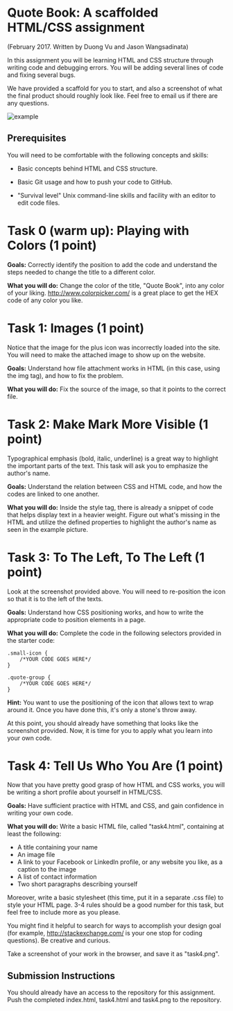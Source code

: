 Quote Book: A scaffolded HTML/CSS assignment
=============================================================

(February 2017.  Written by Duong Vu and Jason Wangsadinata)

In this assignment you will be learning HTML and CSS structure through 
writing code and debugging errors. You will be adding several lines of 
code and fixing several bugs.

We have provided a scaffold for you to start, and also a screenshot of 
what the final product should roughly look like. Feel free to email us 
if there are any questions.

![example](https://github.com/jwangsadinata/comp420_hw1/blob/master/screenshot.png)

Prerequisites
-------------

You will need to be comfortable with the following concepts and skills:

* Basic concepts behind HTML and CSS structure.

* Basic Git usage and how to push your code to GitHub.
 
* "Survival level" Unix command-line skills and facility with an editor
to edit code files.

Task 0 (warm up): Playing with Colors (1 point)
===============================================

**Goals:** Correctly identify the position to add the code and understand 
the steps needed to change the title to a different color.

**What you will do:** Change the color of the title, "Quote Book", 
into any color of your liking. http://www.colorpicker.com/ is a great place to get the HEX code
of any color you like.


Task 1: Images (1 point)
========================
Notice that the image for the plus icon was incorrectly loaded into the site. You will 
need to make the attached image to show up on the website.

**Goals:** Understand how file attachment works in HTML (in this case, using the img tag),
and how to fix the problem.

**What you will do:**  Fix the source of the image, so that it points to the 
correct file.


Task 2: Make Mark More Visible (1 point)
========================================
Typographical emphasis (bold, italic, underline) is a great way to highlight 
the important parts of the text. This task will ask you to emphasize 
the author's name.

**Goals:**  Understand the relation between CSS and HTML code, and how the codes 
are linked to one another.

**What you will do:**  Inside the style tag, there is already a snippet of code that
helps display text in a heavier weight. Figure out what's missing in the HTML and 
utilize the defined properties to highlight the author's name as seen in the example picture.


Task 3: To The Left, To The Left (1 point)
==========================================
Look at the screenshot provided above. You will need to re-position the icon 
so that it is to the left of the texts.

**Goals:**  Understand how CSS positioning works, and how to write the appropriate 
code to position elements in a page.

**What you will do:**  Complete the code in the following selectors provided in the 
starter code:

```
.small-icon {
    /*YOUR CODE GOES HERE*/
}

.quote-group {
    /*YOUR CODE GOES HERE*/
}
```

**Hint:**  You want to use the positioning of the icon that allows text to wrap around it. 
Once you have done this, it's only a stone's throw away.

At this point, you should already have something that looks like the screenshot 
provided. Now, it is time for you to apply what you learn into your own code.


Task 4: Tell Us Who You Are (1 point)
=====================================
Now that you have pretty good grasp of how HTML and CSS works, you will be writing a 
short profile about yourself in HTML/CSS.

**Goals:**  Have sufficient practice with HTML and CSS, and gain confidence 
in writing your own code.

**What you will do:**  Write a basic HTML file, called "task4.html", containing 
at least the following:
- A title containing your name
- An image file
- A link to your Facebook or LinkedIn profile, or any website you like, as a caption to the image
- A list of contact information
- Two short paragraphs describing yourself

Moreover, write a basic stylesheet (this time, put it in a separate .css file) 
to style your HTML page. 3-4 rules should be a good number for this task, but feel free 
to include more as you please.

You might find it helpful to search for ways to accomplish your design goal 
(for example, http://stackexchange.com/ is your one stop for coding questions). 
Be creative and curious. 

Take a screenshot of your work in the browser, and save it as "task4.png".

Submission Instructions
-----------------------
You should already have an access to the repository for this assignment. Push the 
completed index.html, task4.html and task4.png to the repository.